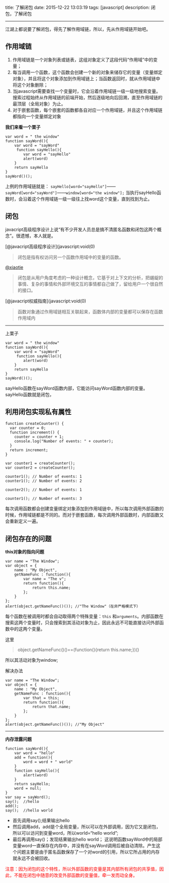 title: 了解闭包
date: 2015-12-22 13:03:19
tags: [javascript]
description: 闭包，了解闭包

---

江湖上都说要了解闭包，得先了解作用域链，所以，先从作用域链开始吧。
## 作用域链
1. 作用域链是一个对象列表或链表，这组对象定义了这段代码“作用域”中的变量；
2. 每当调用一个函数，这个函数会创建一个新的对象来储存它的变量（变量绑定对象），并且将这个对象添加到作用域链上；当函数返回时，就从作用域链中将这个对象删除；
3. 当javascript需要查找一个变量时，它会沿着作用域链一级一级地搜索变量。搜索过程始终从作用域链的前端开始，然后逐级地向后回溯，直至作用域链的最顶层（全局对象）为止。
4. 对于嵌套函数，每个嵌套的函数都各自对应一个作用域链，并且这个作用域链都指向一个变量绑定对象

<!-- more -->

**我们来看一个栗子**

```
var word = " the window"
function sayWord(){
	var word = "sayWord"
	 function sayHello(){
		var word = "sayHello"
		alert(word)
	}
	return sayHello
}
sayWord()();
```

上例的作用域链就是： 
`sayHello[word="sayHello"]`——`sayWord[word="sayWord"]`——`window[word="the window"];`
当执行sayHello函数时，会沿着这个作用域链一级一级往上找word这个变量，直到找到为止。

## 闭包

javacript高级程序设计上说“有不少开发人员总是搞不清匿名函数和闭包这两个概念”。很遗憾，本人就是。

[@javacript高级程序设计](javascript:void(0)
>闭包是指有权访问另一个函数作用域中的变量的函数。

[@xiaotie](http://www.cnblogs.com/xiaotie/archive/2011/08/03/2126145.html)
> 闭包是从用户角度考虑的一种设计概念，它基于对上下文的分析，把龌龊的事情、复杂的事情和外部环境交互的事情都自己做了，留给用户一个很自然的接口。

[@javacript权威指南](javascript:void(0)
>函数对象通过作用域链相互关联起来，函数体内部的变量都可以保存在函数作用域内

----

上栗子

```
var word = " the window"
function sayWord(){
	var word = "sayWord"
	 function sayHello(){
		alert(word)
	}
	return sayHello
}
sayWord()();
```
sayHello函数在sayWord函数内部，它能访问sayWord函数内部的变量。sayHello函数就是闭包，


## 利用闭包实现私有属性

```
function createCounter() {
  var counter = 0;
  function increment() {
    counter = counter + 1;
    console.log("Number of events: " + counter);
  }
  return increment;
}

var counter1 = createCounter();
var counter2 = createCounter();

counter1(); // Number of events: 1
counter1(); // Number of events: 2

counter2(); // Number of events: 1
 
counter1(); // Number of events: 3

```


每次调用函数都会创建变量绑定对象添加到作用域链中，所以每次调用外部函数的时候，作用域链都是不同的。而对于嵌套函数，每次调用外部函数时，内部函数又会重新定义一遍。


## 闭包存在的问题

**this对象的指向问题**

```
var name = "The Window";
var object = {
	name : "My Object",
	getNameFunc : function(){
		var name = "The v";
		return function(){
			return this.name;
		};
	}
};
alert(object.getNameFunc()()); //"The Window"（在非严格模式下）
```

每个函数在被调用时都会自动取得两个特殊变量：`this` 和`arguments`。内部函数在搜索这两个变量时，只会搜索到其活动对象为止，因此永远不可能直接访问外部函数中的这两个变量。

这里
>object.getNameFunc()()==(function(){return this.name;})()

所以其活动对象为window;

解决办法
```
var name = "The Window";
var object = {
	name : "My Object",
	getNameFunc : function(){
		var that = this;
		return function(){
			return that.name;
		};
	}
};
alert(object.getNameFunc()()); //"My Object"
```

----

**内存泄露问题**
```
function sayWord(){
	var word = "hello"
	add = function(){
		word = word + " world"
	}
	function sayHello(){
		alert(word)
	}
	return sayHello;
	word = null;
}
var say = sayWord();
say();  //hello
add();
say();	//hello world
```


+ 首先调用say();结果输出hello
+ 然后调用add，add是个全局变量，所以可以在外部调用，因为它又是闭包，所以可以访问到变量word，所以world=“hello world”;
+ 最后再调用say()；发现结果输出hello world；
这说明函数sayWord中的局部变量word一直保存在内存中，并没有在sayWord调用后被自动清除。产生这个问题主要是由于匿名函数保存了一个对word的引用，所以它所占用的内存就永远不会被回收。


<p style="color:red">注意：因为闭包的这个特性，所以外部函数的变量是其内部所有闭包的共享值，因此，不能在闭包中随意的改变外部函数的变量值，牵一发而动全身。</p>